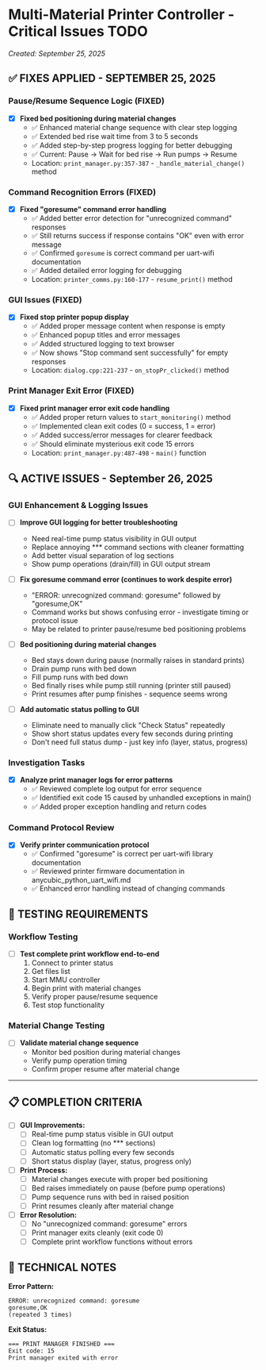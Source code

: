 # Multi-Material Printer Controller - Critical Issues TODO

*Created: September 25, 2025*


## ✅ FIXES APPLIED - SEPTEMBER 25, 2025

### Pause/Resume Sequence Logic (FIXED)
- [x] **Fixed bed positioning during material changes**
  - ✅ Enhanced material change sequence with clear step logging
  - ✅ Extended bed rise wait time from 3 to 5 seconds
  - ✅ Added step-by-step progress logging for better debugging
  - ✅ Current: Pause → Wait for bed rise → Run pumps → Resume
  - Location: `print_manager.py:357-387` - `_handle_material_change()` method

### Command Recognition Errors (FIXED)
- [x] **Fixed "goresume" command error handling**
  - ✅ Added better error detection for "unrecognized command" responses
  - ✅ Still returns success if response contains "OK" even with error message
  - ✅ Confirmed `goresume` is correct command per uart-wifi documentation
  - ✅ Added detailed error logging for debugging
  - Location: `printer_comms.py:160-177` - `resume_print()` method

### GUI Issues (FIXED)
- [x] **Fixed stop printer popup display**
  - ✅ Added proper message content when response is empty
  - ✅ Enhanced popup titles and error messages
  - ✅ Added structured logging to text browser
  - ✅ Now shows "Stop command sent successfully" for empty responses
  - Location: `dialog.cpp:221-237` - `on_stopPr_clicked()` method

### Print Manager Exit Error (FIXED)
- [x] **Fixed print manager error exit code handling**
  - ✅ Added proper return values to `start_monitoring()` method
  - ✅ Implemented clean exit codes (0 = success, 1 = error)
  - ✅ Added success/error messages for clearer feedback
  - ✅ Should eliminate mysterious exit code 15 errors
  - Location: `print_manager.py:487-498` - `main()` function

## 🔍 ACTIVE ISSUES - September 26, 2025

### GUI Enhancement & Logging Issues
- [ ] **Improve GUI logging for better troubleshooting**
  - Need real-time pump status visibility in GUI output
  - Replace annoying *** command sections with cleaner formatting
  - Add better visual separation of log sections
  - Show pump operations (drain/fill) in GUI output stream

- [ ] **Fix goresume command error (continues to work despite error)**
  - "ERROR: unrecognized command: goresume" followed by "goresume,OK"
  - Command works but shows confusing error - investigate timing or protocol issue
  - May be related to printer pause/resume bed positioning problems

- [ ] **Bed positioning during material changes**
  - Bed stays down during pause (normally raises in standard prints)
  - Drain pump runs with bed down
  - Fill pump runs with bed down
  - Bed finally rises while pump still running (printer still paused)
  - Print resumes after pump finishes - sequence seems wrong

- [ ] **Add automatic status polling to GUI**
  - Eliminate need to manually click "Check Status" repeatedly
  - Show short status updates every few seconds during printing
  - Don't need full status dump - just key info (layer, status, progress)

### Investigation Tasks
- [x] **Analyze print manager logs for error patterns**
  - ✅ Reviewed complete log output for error sequence
  - ✅ Identified exit code 15 caused by unhandled exceptions in main()
  - ✅ Added proper exception handling and return codes

### Command Protocol Review
- [x] **Verify printer communication protocol**
  - ✅ Confirmed "goresume" is correct per uart-wifi library documentation
  - ✅ Reviewed printer firmware documentation in anycubic_python_uart_wifi.md
  - ✅ Enhanced error handling instead of changing commands

## 🧪 TESTING REQUIREMENTS

### Workflow Testing
- [ ] **Test complete print workflow end-to-end**
  1. Connect to printer status
  2. Get files list
  3. Start MMU controller
  4. Begin print with material changes
  5. Verify proper pause/resume sequence
  6. Test stop functionality

### Material Change Testing
- [ ] **Validate material change sequence**
  - Monitor bed position during material changes
  - Verify pump operation timing
  - Confirm proper resume after material change

---

## 📋 COMPLETION CRITERIA

- [ ] **GUI Improvements:**
  - [ ] Real-time pump status visible in GUI output
  - [ ] Clean log formatting (no *** sections)
  - [ ] Automatic status polling every few seconds
  - [ ] Short status display (layer, status, progress only)

- [ ] **Print Process:**
  - [ ] Material changes execute with proper bed positioning
  - [ ] Bed raises immediately on pause (before pump operations)
  - [ ] Pump sequence runs with bed in raised position
  - [ ] Print resumes cleanly after material change

- [ ] **Error Resolution:**
  - [ ] No "unrecognized command: goresume" errors
  - [ ] Print manager exits cleanly (exit code 0)
  - [ ] Complete print workflow functions without errors

## 🔧 TECHNICAL NOTES



**Error Pattern:**
```
ERROR: unrecognized command: goresume
goresume,OK
(repeated 3 times)
```

**Exit Status:**
```
=== PRINT MANAGER FINISHED ===
Exit code: 15
Print manager exited with error
```